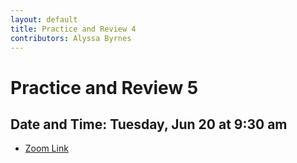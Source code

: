 ```yaml
---
layout: default
title: Practice and Review 4
contributors: Alyssa Byrnes
---
```


# Practice and Review 5

## Date and Time: Tuesday, Jun 20 at 9:30 am
* [Zoom Link](https://unc.zoom.us/j/97009190129)
